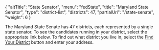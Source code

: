 {
  "altTitle": "State Senator",
  "menu": "fedState",
  "title": "Maryland State Senator",
  "type": "district-list",
  "districts": 47,
  "partialUrl": "/state-senate",
  "weight": 6
}

The Maryland State Senate has 47 districts, each represented by a single state senator. To see the candidates running in your district, select the appropriate link below. To find out what district you live in, select the [Find Your District][el] button and enter your address.

[el]: http://mdelect.net
